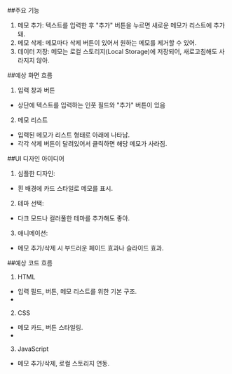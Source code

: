 ##주요 기능
1. 메모 추가: 텍스트를 입력한 후 "추가" 버튼을 누르면 새로운 메모가 리스트에 추가돼.
2. 메모 삭제: 메모마다 삭제 버튼이 있어서 원하는 메모를 제거할 수 있어.
3. 데이터 저장: 메모는 로컬 스토리지(Local Storage)에 저장되어, 새로고침해도 사라지지 않아.

##예상 화면 흐름
1. 입력 창과 버튼
  - 상단에 텍스트를 입력하는 인풋 필드와 "추가" 버튼이 있음

2. 메모 리스트
  - 입력된 메모가 리스트 형태로 아래에 나타남.
  - 각각 삭제 버튼이 달려있어서 클릭하면 해당 메모가 사라짐.

##UI 디자인 아이디어
1. 심플한 디자인:
  - 흰 배경에 카드 스타일로 메모를 표시.

2. 테마 선택:
 - 다크 모드나 컬러풀한 테마를 추가해도 좋아.

3. 애니메이션:
- 메모 추가/삭제 시 부드러운 페이드 효과나 슬라이드 효과.

##예상 코드 흐름
1. HTML
  - 입력 필드, 버튼, 메모 리스트를 위한 기본 구조.
  - 
2. CSS
  - 메모 카드, 버튼 스타일링.
  - 
3. JavaScript
  - 메모 추가/삭제, 로컬 스토리지 연동.

